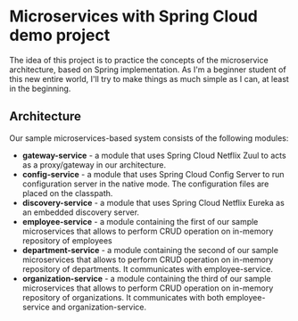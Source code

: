 # Microservices with Spring Cloud demo project
The idea of this project is to practice the concepts of the microservice architecture, based on Spring implementation.
As I'm a beginner student of this new entire world, I'll try to make things as much simple as I can, at least in the beginning.

## Architecture
Our sample microservices-based system consists of the following modules:

* <strong>gateway-service</strong> - a module that uses Spring Cloud Netflix Zuul to acts as a proxy/gateway in our architecture.
* <strong>config-service</strong> - a module that uses Spring Cloud Config Server to run configuration server in the native mode. The configuration files are placed on the classpath.
* <strong>discovery-service</strong> - a module that uses Spring Cloud Netflix Eureka as an embedded discovery server.
* <strong>employee-service</strong> - a module containing the first of our sample microservices that allows to perform CRUD operation on in-memory repository of employees
* <strong>department-service</strong> - a module containing the second of our sample microservices that allows to perform CRUD operation on in-memory repository of departments. It communicates with employee-service.
* <strong>organization-service</strong> - a module containing the third of our sample microservices that allows to perform CRUD operation on in-memory repository of organizations. It communicates with both employee-service and organization-service.
